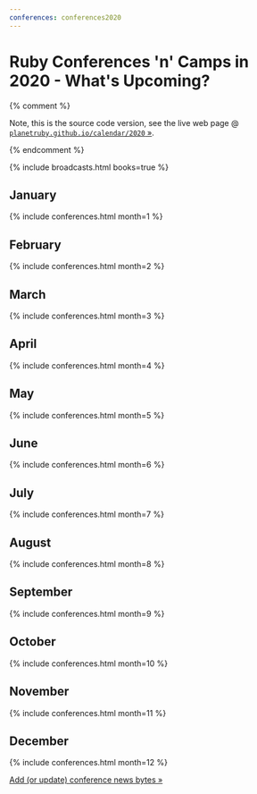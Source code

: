 ```yaml
---
conferences: conferences2020
---
```



# Ruby Conferences 'n' Camps in 2020 - What's Upcoming?

{% comment %}

Note, this is the source code version, see the live web page @ [`planetruby.github.io/calendar/2020` »](https://planetruby.github.io/calendar/2020).

{% endcomment %}

<!--
   todo: move to front matter config - why? why not?
   lets you configure in config.yml with defaults/presets!!!!
  -->

{% include broadcasts.html books=true %}


<!--
An awesome collection about ruby events (incl. conferences, camps, and more).
Subscribe to updates via the web feed
in [XML](feed.xml) • [JSON](feed.json).
-->


## January

{% include conferences.html month=1 %}

## February

{% include conferences.html month=2 %}

## March

{% include conferences.html month=3 %}

## April

{% include conferences.html month=4 %}

## May

{% include conferences.html month=5 %}

## June

{% include conferences.html month=6 %}

## July

{% include conferences.html month=7 %}

## August

{% include conferences.html month=8 %}

## September

{% include conferences.html month=9 %}

## October

{% include conferences.html month=10 %}

## November

{% include conferences.html month=11 %}

## December

{% include conferences.html month=12 %}




[Add (or update) conference news bytes »](https://github.com/planetruby/calendar/blob/master/_data/conferences2020.yml)
